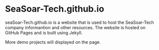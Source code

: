 # SeaSoar-Tech.github.io

seaSoar-Tech.github.io is a website that is used to host the SeaSoar-Tech company informantion and other resources. The website is hosted on GitHub Pages and is built using Jekyll. 

More demo projects will displayed on the page.